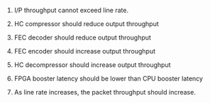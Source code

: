 1) I/P throughput cannot exceed line rate.

2) HC compressor should reduce output throughput

3) FEC decoder should reduce output throughput

4) FEC encoder should increase output throughput

5) HC decompressor should increase output throughput

6) FPGA booster latency should be lower than CPU booster latency 

7) As line rate increases, the packet throughput should increase.


